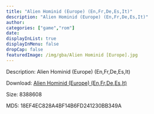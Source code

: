 ```yaml
---
title: "Alien Hominid (Europe) (En,Fr,De,Es,It)"
description: "Alien Hominid (Europe) (En,Fr,De,Es,It)"
author: 
categories: ["game","rom"]
date: 
displayInList: true
displayInMenu: false
dropCap: false
featuredImage: /img/gba/Alien Hominid [Europe].jpg
---
```


Description: Alien Hominid (Europe) (En,Fr,De,Es,It)

Download: <a style="text-decoration:underline;" href="https://mega.nz/#!rPYwWQaY!qer5m7cj5qEhfWy9Xx9KCrfIY6tEsb2-la_OG9qAKfg" target = "_blank" rel = "nofollow" > Alien Hominid (Europe) (En,Fr,De,Es,It)</a>

Size: 8388608

MD5: 18EF4EC828A4BF14B6FD241230BB349A

